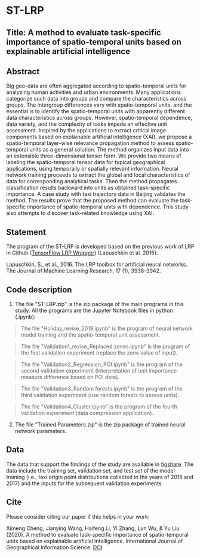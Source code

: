 # ST-LRP

## Title: A method to evaluate task-specific importance of spatio-temporal units based on explainable artificial intelligence

## Abstract
Big geo-data are often aggregated according to spatio-temporal units for analyzing human activities and urban environments. Many applications categorize such data into groups and compare the characteristics across groups. The intergroup differences vary with spatio-temporal units, and the essential is to identify the spatio-temporal units with apparently different data characteristics across groups. However, spatio-temporal dependence, data variety, and the complexity of tasks impede an effective unit assessment. Inspired by the applications to extract critical image components based on explainable artificial intelligence (XAI), we propose a spatio-temporal layer-wise relevance propagation method to assess spatio-temporal units as a general solution. The method organizes input data into an extensible three-dimensional tensor form. We provide two means of labeling the spatio-temporal tensor data for typical geographical applications, using temporally or spatially relevant information. Neural network training proceeds to extract the global and local characteristics of data for corresponding analytical tasks. Then the method propagates classification results backward into units as obtained task-specific importance. A case study with taxi trajectory data in Beijing validates the method. The results prove that the proposed method can evaluate the task-specific importance of spatio-temporal units with dependence. This study also attempts to discover task-related knowledge using XAI.

## Statement
The program of the ST-LRP is developed based on the previous work of LRP in Github ([TensorFlow LRP Wrapper](https://github.com/VigneshSrinivasan10/interprettensor)) (Lapuschkin et al. 2016).

Lapuschkin, S., et al., 2016. The LRP toolbox for artificial neural networks. The Journal of Machine Learning Research, 17 (1), 3938-3942.

## Code description
1. The file "ST-LRP.zip" is the zip package of the main programs in this study. All the programs are the Jupyter Notebook files in python (.ipynb):

>The file "Holiday_revise_2019.ipynb" is the program of neural network model training and the spatio-temporal unit assessment.

>The file "Validation1_revise_Replaced zones.ipynb" is the program of the first validation experiment (replace the zone value of input).

>The file "Validation2_Regression_POI.ipynb" is the program of the second validation experiment (interpretation of unit importance measure difference based on POI data).

>The file "Validation3_Random forests.ipynb" is the program of the third validation experiment (use random forests to assess units).

>The file "Validation4_Cluster.ipynb" is the program of the fourth validation experiment (data compression application).

2. The file "Trained Parameters.zip" is the zip package of trained neural network parameters.

## Data
The data that support the findings of the study are available in [figshare](http://doi.org/10.6084/m9.figshare.9981314). The data include the training set, validation set, and test set of the model training (i.e., taxi origin point distributions collected in the years of 2016 and 2017) and the inputs for the subsequent validation experiments.

## Cite
Please consider citing our paper if this helps in your work:

Ximeng Cheng, Jianying Wang, Haifeng Li, Yi Zhang, Lun Wu, & Yu Liu (2020). A method to evaluate task-specific importance of spatio-temporal units based on explainable artificial intelligence. International Journal of Geographical Information Science. [DOI](https://doi.org/10.1080/13658816.2020.1805116)

